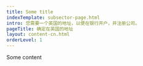 ```yaml
---
title: Some title
indexTemplate: subsector-page.html
intro: 您需要一个英国的地址，以便在银行开户，并注册公司。
pageTitle: 确定在英国的地址
layout: content-cn.html
orderLevel: 1
---
```


Some content